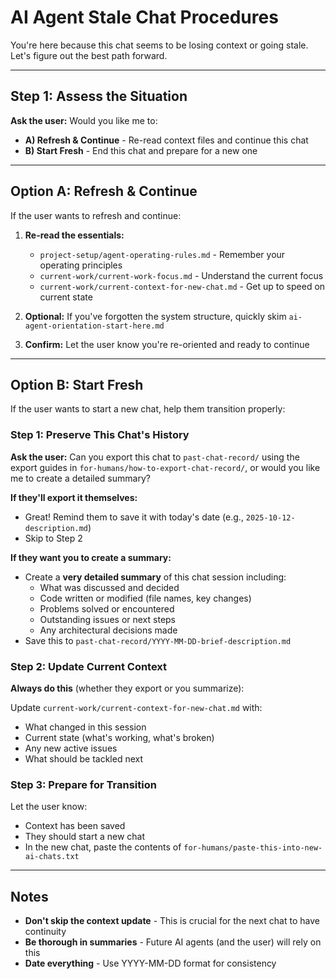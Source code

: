 <!-- SYSTEM FILE - Do not modify. Procedures for handling stale or context-losing chats. -->

# AI Agent Stale Chat Procedures

You're here because this chat seems to be losing context or going stale. Let's figure out the best path forward.

---

## Step 1: Assess the Situation

**Ask the user:** Would you like me to:
- **A) Refresh & Continue** - Re-read context files and continue this chat
- **B) Start Fresh** - End this chat and prepare for a new one

---

## Option A: Refresh & Continue

If the user wants to refresh and continue:

1. **Re-read the essentials:**
   - `project-setup/agent-operating-rules.md` - Remember your operating principles
   - `current-work/current-work-focus.md` - Understand the current focus
   - `current-work/current-context-for-new-chat.md` - Get up to speed on current state

2. **Optional:** If you've forgotten the system structure, quickly skim `ai-agent-orientation-start-here.md`

3. **Confirm:** Let the user know you're re-oriented and ready to continue

---

## Option B: Start Fresh

If the user wants to start a new chat, help them transition properly:

### Step 1: Preserve This Chat's History

**Ask the user:** Can you export this chat to `past-chat-record/` using the export guides in `for-humans/how-to-export-chat-record/`, or would you like me to create a detailed summary?

**If they'll export it themselves:**
- Great! Remind them to save it with today's date (e.g., `2025-10-12-description.md`)
- Skip to Step 2

**If they want you to create a summary:**
- Create a **very detailed summary** of this chat session including:
  - What was discussed and decided
  - Code written or modified (file names, key changes)
  - Problems solved or encountered
  - Outstanding issues or next steps
  - Any architectural decisions made
- Save this to `past-chat-record/YYYY-MM-DD-brief-description.md`

### Step 2: Update Current Context

**Always do this** (whether they export or you summarize):

Update `current-work/current-context-for-new-chat.md` with:
- What changed in this session
- Current state (what's working, what's broken)
- Any new active issues
- What should be tackled next

### Step 3: Prepare for Transition

Let the user know:
- Context has been saved
- They should start a new chat
- In the new chat, paste the contents of `for-humans/paste-this-into-new-ai-chats.txt`

---

## Notes

- **Don't skip the context update** - This is crucial for the next chat to have continuity
- **Be thorough in summaries** - Future AI agents (and the user) will rely on this
- **Date everything** - Use YYYY-MM-DD format for consistency

